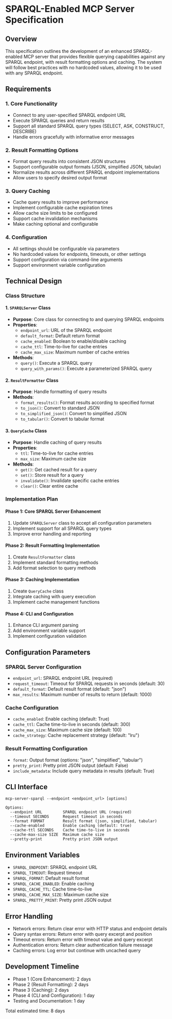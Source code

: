 # SPARQL-Enabled MCP Server Specification

## Overview
This specification outlines the development of an enhanced SPARQL-enabled MCP server that provides flexible querying capabilities against any SPARQL endpoint, with result formatting options and caching. The system will follow best practices with no hardcoded values, allowing it to be used with any SPARQL endpoint.

## Requirements

### 1. Core Functionality
- Connect to any user-specified SPARQL endpoint URL
- Execute SPARQL queries and return results
- Support all standard SPARQL query types (SELECT, ASK, CONSTRUCT, DESCRIBE)
- Handle errors gracefully with informative error messages

### 2. Result Formatting Options
- Format query results into consistent JSON structures
- Support configurable output formats (JSON, simplified JSON, tabular)
- Normalize results across different SPARQL endpoint implementations
- Allow users to specify desired output format

### 3. Query Caching
- Cache query results to improve performance
- Implement configurable cache expiration times
- Allow cache size limits to be configured
- Support cache invalidation mechanisms
- Make caching optional and configurable

### 4. Configuration
- All settings should be configurable via parameters
- No hardcoded values for endpoints, timeouts, or other settings
- Support configuration via command-line arguments
- Support environment variable configuration

## Technical Design

### Class Structure

#### 1. `SPARQLServer` Class
- **Purpose**: Core class for connecting to and querying SPARQL endpoints
- **Properties**:
  - `endpoint_url`: URL of the SPARQL endpoint
  - `default_format`: Default return format
  - `cache_enabled`: Boolean to enable/disable caching
  - `cache_ttl`: Time-to-live for cache entries
  - `cache_max_size`: Maximum number of cache entries
- **Methods**:
  - `query()`: Execute a SPARQL query
  - `query_with_params()`: Execute a parameterized SPARQL query

#### 2. `ResultFormatter` Class
- **Purpose**: Handle formatting of query results
- **Methods**:
  - `format_results()`: Format results according to specified format
  - `to_json()`: Convert to standard JSON
  - `to_simplified_json()`: Convert to simplified JSON
  - `to_tabular()`: Convert to tabular format

#### 3. `QueryCache` Class
- **Purpose**: Handle caching of query results
- **Properties**:
  - `ttl`: Time-to-live for cache entries
  - `max_size`: Maximum cache size
- **Methods**:
  - `get()`: Get cached result for a query
  - `set()`: Store result for a query
  - `invalidate()`: Invalidate specific cache entries
  - `clear()`: Clear entire cache

### Implementation Plan

#### Phase 1: Core SPARQL Server Enhancement
1. Update `SPARQLServer` class to accept all configuration parameters
2. Implement support for all SPARQL query types
3. Improve error handling and reporting

#### Phase 2: Result Formatting Implementation
1. Create `ResultFormatter` class
2. Implement standard formatting methods
3. Add format selection to query methods

#### Phase 3: Caching Implementation
1. Create `QueryCache` class
2. Integrate caching with query execution
3. Implement cache management functions

#### Phase 4: CLI and Configuration
1. Enhance CLI argument parsing
2. Add environment variable support
3. Implement configuration validation

## Configuration Parameters

### SPARQL Server Configuration
- `endpoint_url`: SPARQL endpoint URL (required)
- `request_timeout`: Timeout for SPARQL requests in seconds (default: 30)
- `default_format`: Default result format (default: "json")
- `max_results`: Maximum number of results to return (default: 1000)

### Cache Configuration
- `cache_enabled`: Enable caching (default: True)
- `cache_ttl`: Cache time-to-live in seconds (default: 300)
- `cache_max_size`: Maximum cache size (default: 100)
- `cache_strategy`: Cache replacement strategy (default: "lru")

### Result Formatting Configuration
- `format`: Output format (options: "json", "simplified", "tabular")
- `pretty_print`: Pretty print JSON output (default: False)
- `include_metadata`: Include query metadata in results (default: True)

## CLI Interface
```
mcp-server-sparql --endpoint <endpoint_url> [options]

Options:
  --endpoint URL         SPARQL endpoint URL (required)
  --timeout SECONDS      Request timeout in seconds
  --format FORMAT        Result format (json, simplified, tabular)
  --cache-enabled        Enable caching (default: true)
  --cache-ttl SECONDS    Cache time-to-live in seconds
  --cache-max-size SIZE  Maximum cache size
  --pretty-print         Pretty print JSON output
```

## Environment Variables
- `SPARQL_ENDPOINT`: SPARQL endpoint URL
- `SPARQL_TIMEOUT`: Request timeout
- `SPARQL_FORMAT`: Default result format
- `SPARQL_CACHE_ENABLED`: Enable caching
- `SPARQL_CACHE_TTL`: Cache time-to-live
- `SPARQL_CACHE_MAX_SIZE`: Maximum cache size
- `SPARQL_PRETTY_PRINT`: Pretty print JSON output

## Error Handling
- Network errors: Return clear error with HTTP status and endpoint details
- Query syntax errors: Return error with query excerpt and position
- Timeout errors: Return error with timeout value and query excerpt
- Authentication errors: Return clear authentication failure message
- Caching errors: Log error but continue with uncached query

## Development Timeline
- Phase 1 (Core Enhancement): 2 days
- Phase 2 (Result Formatting): 2 days
- Phase 3 (Caching): 2 days
- Phase 4 (CLI and Configuration): 1 day
- Testing and Documentation: 1 day

Total estimated time: 8 days
